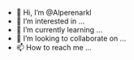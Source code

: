 - 👋 Hi, I’m @Alperenarkl
- 👀 I’m interested in ...
- 🌱 I’m currently learning ...
- 💞️ I’m looking to collaborate on ...
- 📫 How to reach me ...

<!---
Alperenarkl/Alperenarkl is a ✨ special ✨ repository because its `README.md` (this file) appears on your GitHub profile.
You can click the Preview link to take a look at your changes.
--->

